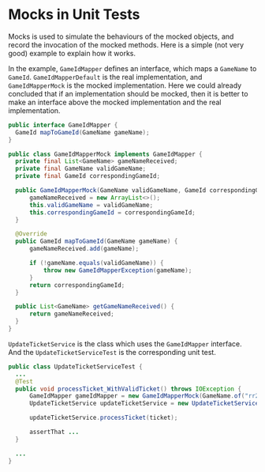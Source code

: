 # Mocks in Unit Tests

Mocks is used to simulate the behaviours of the mocked objects, and record the invocation of the mocked methods. Here is a simple (not very good) example to explain how it works.

In the example, `GameIdMapper` defines an interface, which maps a `GameName` to `GameId`. `GameIdMapperDefault` is the real implementation, and `GameIdMapperMock` is the mocked implementation. Here we could already concluded that if an implementation should be mocked, then it is better to make an interface above the mocked implementation and the real implementation.

  ```java
public interface GameIdMapper {
    GameId mapToGameId(GameName gameName);
}

public class GameIdMapperMock implements GameIdMapper {
    private final List<GameName> gameNameReceived;
    private final GameName validGameName;
    private final GameId correspondingGameId;

    public GameIdMapperMock(GameName validGameName, GameId correspondingGameId) {
        gameNameReceived = new ArrayList<>();
        this.validGameName = validGameName;
        this.correspondingGameId = correspondingGameId;
    }

    @Override
    public GameId mapToGameId(GameName gameName) {
        gameNameReceived.add(gameName);

        if (!gameName.equals(validGameName)) {
            throw new GameIdMapperException(gameName);
        }
        return correspondingGameId;
    }

    public List<GameName> getGameNameReceived() {
        return gameNameReceived;
    }
}
  ```

`UpdateTicketService` is the class which uses the `GameIdMapper` interface. And the `UpdateTicketServiceTest` is the corresponding unit test.

  ```java
public class UpdateTicketServiceTest {
    ...
    @Test
    public void processTicket_WithValidTicket() throws IOException {
        GameIdMapper gameIdMapper = new GameIdMapperMock(GameName.of("rr2"), GameId.of("royalrevoltonline"));
        UpdateTicketService updateTicketService = new UpdateTicketService(gameIdMapper);

        updateTicketService.processTicket(ticket);

        assertThat ...
    }

    ...
}
  ```
